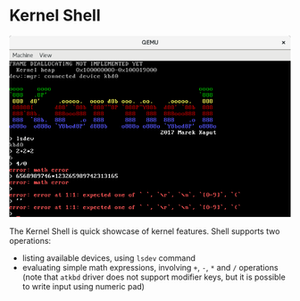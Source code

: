 # Kernel Shell

![](shell.png)

The Kernel Shell is quick showcase of kernel features. Shell supports two operations:

- listing available devices, using `lsdev` command
- evaluating simple math expressions, involving `+`, `-`, `*` and `/` operations (note that `atkbd` driver does not support modifier keys, but it is possible to write input using numeric pad)
